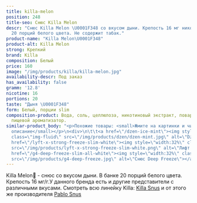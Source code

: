 ```yaml
---
title: killa-melon
position: 248
title-seo: Снюс Killa Melon
descr: "Снюс Killa Melon \U0001F348 со вкусом дыни. Крепость 16 мг никотина. В банке
  20 порций белого цвета. Не содержит табак."
product-name: "Killa Melon\U0001F348"
product-alt: Killa Melon
strong: Крепкий
brand: Killa
composition: Белый
price: 160
image: "/img/products/killa/killa-melon.jpg"
availability-descr: Под заказ
has_availability: false
gramm: '12.8'
nicotine: 16
portions: 20
taste: "Дыня \U0001F348"
form: Белый, порции slim
composition-product: Вода, соль, целлюлоза, никотиновый экстракт, поваренная сода,
  пищевой ароматизатор.
similar-product_body: "<p>Похожие товары: <small>Жмите на картинки и читайте полное
  описание</small></p>\n<div>\n\t\t<a href=\"/dzen-ice-mint\"><img style=\"width:32%\"
  class=\"img-fluid\" src=\"/img/products/dzen/dzen-mint.jpg\" alt=\"Dzen Ice Mint\"></a>\n\t\t<a
  href=\"/lyft-x-strong-freeze-slim-white\"><img style=\"width:32%\" class=\"img-fluid\"
  src=\"/img/products/lyft-x-strong-freeze-slim-white.png\" alt=\"Лифт фриз\"></a>\n<a
  href=\"/g4-deep-freeze-slim-all-white\"><img style=\"width:32%\" class=\"img-fluid\"
  src=\"/img/products/g4-deep-freeze.jpg\" alt=\"Снюс Deep Freeze\"></a>\n</div>"
---
```


Killa Melon🍈 - снюс со вкусом дыни. В банке 20 порций белого цвета. Крепость 16 мг/г.У данного бренда есть и другие представители c различными вкусами. Смотреть всю линейку Killa: <a href="/killa-snus">Killa Snus</a> и от этого же производителя <a href="/pablo-snus">Pablo Snus</a>
